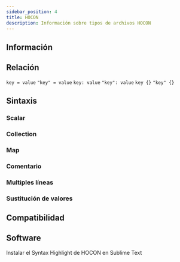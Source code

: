 ```yaml
---
sidebar_position: 4
title: HOCON
description: Información sobre tipos de archivos HOCON
---
```


## Información

## Relación

`key = value`
`"key" = value`
`key: value`
`"key": value`
`key {}`
`"key" {}`

## Sintaxis

### Scalar

### Collection

### Map

### Comentario

### Multiples líneas

### Sustitución de valores

## Compatibilidad

## Software

Instalar el Syntax Highlight de HOCON en Sublime Text